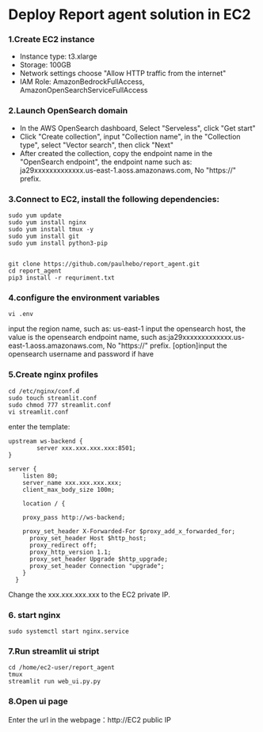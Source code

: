 # Deploy Report agent solution in EC2

### 1.Create EC2 instance

- Instance type: t3.xlarge
- Storage: 100GB
- Network settings choose "Allow HTTP traffic from the internet"
- IAM Role: AmazonBedrockFullAccess, AmazonOpenSearchServiceFullAccess


### 2.Launch OpenSearch domain
- In the AWS OpenSearch dashboard, Select "Serveless", click "Get start"
- Click "Create collection", input "Collection name", in the "Collection type", select "Vector search", then click "Next"
- After created the collection, copy the endpoint name in the "OpenSearch endpoint", the endpoint name such as: ja29xxxxxxxxxxxxx.us-east-1.aoss.amazonaws.com, No "https://" prefix.


### 3.Connect to EC2, install the following dependencies:

```
sudo yum update
sudo yum install nginx
sudo yum install tmux -y
sudo yum install git
sudo yum install python3-pip


git clone https://github.com/paulhebo/report_agent.git
cd report_agent
pip3 install -r requriment.txt
```

### 4.configure the environment variables
```
vi .env
```
input the region name, such as: us-east-1
input the opensearch host, the value is the opensearch endpoint name, such as:ja29xxxxxxxxxxxxx.us-east-1.aoss.amazonaws.com, No "https://" prefix.
[option]input the opensearch username and password if have

### 5.Create nginx profiles

```
cd /etc/nginx/conf.d
sudo touch streamlit.conf
sudo chmod 777 streamlit.conf
vi streamlit.conf
```

enter the template:

```
upstream ws-backend {
        server xxx.xxx.xxx.xxx:8501;
}

server {
    listen 80;
    server_name xxx.xxx.xxx.xxx;
    client_max_body_size 100m;

    location / {
            
    proxy_pass http://ws-backend;

    proxy_set_header X-Forwarded-For $proxy_add_x_forwarded_for;
      proxy_set_header Host $http_host;
      proxy_redirect off;
      proxy_http_version 1.1;
      proxy_set_header Upgrade $http_upgrade;
      proxy_set_header Connection "upgrade";
    }
  }
```

Change the xxx.xxx.xxx.xxx to the EC2 private IP.


### 6. start nginx

```
sudo systemctl start nginx.service
```

### 7.Run streamlit ui stript

```
cd /home/ec2-user/report_agent
tmux
streamlit run web_ui.py.py
```

### 8.Open ui page

Enter the url in the webpage：http://EC2 public IP
